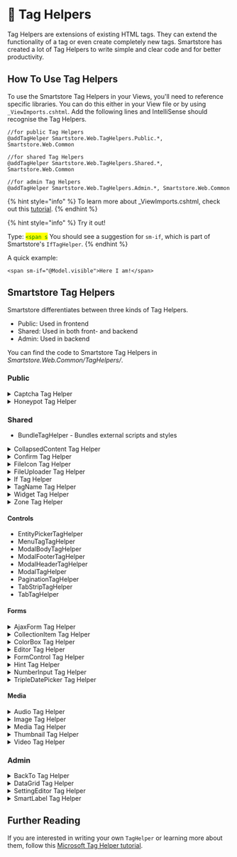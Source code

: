 # 🥚 Tag Helpers

Tag Helpers are extensions of existing HTML tags. They can extend the functionality of a tag or even create completely new tags. Smartstore has created a lot of Tag Helpers to write simple and clear code and for better productivity.

## How To Use Tag Helpers

To use the Smartstore Tag Helpers in your Views, you'll need to reference specific libraries. You can do this either in your View file or by using `_ViewImports.cshtml`. Add the following lines and IntelliSense should recognise the Tag Helpers.

```
//for public Tag Helpers
@addTagHelper Smartstore.Web.TagHelpers.Public.*, Smartstore.Web.Common

//for shared Tag Helpers
@addTagHelper Smartstore.Web.TagHelpers.Shared.*, Smartstore.Web.Common

//for admin Tag Helpers
@addTagHelper Smartstore.Web.TagHelpers.Admin.*, Smartstore.Web.Common
```

{% hint style="info" %}
To learn more about \_ViewImports.cshtml, check out this [tutorial](https://learn.microsoft.com/en-us/aspnet/core/mvc/views/tag-helpers/intro?view=aspnetcore-6.0#addtaghelper-makes-tag-helpers-available).
{% endhint %}

{% hint style="info" %}
Try it out!

Type: <mark style="color:green;">`<span s`</mark> You should see a suggestion for `sm-if`, which is part of Smartstore's `IfTagHelper`.
{% endhint %}

A quick example:

```cshtml
<span sm-if="@Model.visible">Here I am!</span>
```

## Smartstore Tag Helpers

Smartstore differentiates between three kinds of Tag Helpers.

* Public: Used in frontend
* Shared: Used in both front- and backend
* Admin: Used in backend

You can find the code to Smartstore Tag Helpers in _Smartstore.Web.Common/TagHelpers/_.

### Public

<details>

<summary>Captcha Tag Helper</summary>

The `CaptchaTagHelper` creates a [CAPTCHA](https://en.wikipedia.org/wiki/CAPTCHA).

```cshtml
<captcha sm-enabled="Model.DisplayCaptcha" />
```

It also supports the `sm-enabled` attribute.

</details>

<details>

<summary>Honeypot Tag Helper</summary>

The `HoneypotTagHelper` is Smartstore's cyber-security implementation of the [Honeypot](https://en.wikipedia.org/wiki/Honeypot\_\(computing\)) mechanism.

```cshtml
<honeypot />
```

</details>

### Shared

* BundleTagHelper - Bundles external scripts and styles

<details>

<summary>CollapsedContent Tag Helper</summary>

The `CollapsedContentTagHelper` collapses the element to a maximum height. It also adds _Show more_ or _Show less_ to the Element.

```cshtml
<collapsed-content>
    Odit non aspernatur sunt ipsum dolorem nihil quibusdam earum.<br />
    Eius nulla magni cum cum delectus sit omnis. Quam aut itaque ut.<br />
    Adipisci nihil enim aut eos voluptas et. Iure ut maxime ut qui.<br />
    Impedit adipisci laborum quia pariatur. Laboriosam voluptatibus<br />
    atque qui minima et ut deleniti.<br />
    <br />
    Debitis beatae aut aut iusto non consequuntur. Et inventore placeat<br />
    alias ut consequatur corrupti. Ut qui laboriosam amet tempora velit<br />
    sed est. Dolorem doloremque reiciendis voluptatem quasi nemo<br />
    perferendis quo. Voluptas exercitationem consequatur dolorum omnis<br />
    porro necessitatibus dignissimos qui.<br />
    <br />
    Consectetur et corporis vel voluptas autem libero magnam. Mollitia<br />
    pariatur placeat ut. Dolores quidem molestiae dolore ut accusamus<br />
    quam dolorem iure. Nihil optio voluptatibus eum quis.<br />
    <br />
    Officia a accusantium nihil voluptas et. Error aut labore est qui<br />
    rem. Fugiat perspiciatis repellendus voluptatem aut qui dolorem.
</collapsed-content>
```

To specify the maximum number of pixel you want to show, add the `sm-max-height` attribute. Otherwise the catalog's default setting will be used.

</details>

<details>

<summary>Confirm Tag Helper</summary>

The `ConfirmTagHelper` adds a confirm button. There are many ways to customise it.

```cshtml
<confirm button-id="entry-delete" />

<confirm message="@T("Common.AreYouSure")" button-id="entry-delete" icon="fas fa-question-circle" action="EntryDelete" type="Action" />
```

</details>

<details>

<summary>FileIcon Tag Helper</summary>

The `FileIconTagHelper` display a file icon.

```cshtml
<file-icon file-extension="@Model.FileExtension" show-label="true" />
```

It also supports these attributes:

* `label`
* `show-label`
* `badge-class`

</details>

<details>

<summary>FileUploader Tag Helper</summary>

The `FileUploaderTagHelper` adds a highly customisable way to upload files.

Here is an excerpt from _Smartstore.Web/Views/Customer/Avatar.cshtml_ to show this.

{% code title="Avatar.cshtml" %}
```cshtml
<file-uploader 
    file-uploader-name="uploadedFile"
    upload-url='@Url.Action("UploadAvatar", "Customer")'
    type-filter="image"
    display-browse-media-button="false"
    display-remove-button="fileId != 0"
    display-remove-button-after-upload="true"
    upload-text='@T("Common.FileUploader.UploadAvatar")'
    onuploadcompleted="onAvatarUploaded"
    onfileremoved="onAvatarRemoved"
    multi-file="false"
    has-template-preview="true" />
```
{% endcode %}

</details>

<details>

<summary>If Tag Helper</summary>

The `IfTagHelper` adds a conditional attribute to the Element. The output is suppressed, if the condition evaluates to `false`.

```cshtml
<span sm-if="@Model.visible">Here I am!</span>
```

</details>

<details>

<summary>TagName Tag Helper</summary>

The `TagNameTagHelper` changes the tag at runtime.

```cshtml
<span sm-tagname="div">I always wanted to be a div...</span>
```

</details>

<details>

<summary>Widget Tag Helper</summary>

The `WidgetTagHelper` adds HTML content and injects it into a [zone](../../framework/content/widgets.md#zones). More information can be found in [Widgets](../../framework/content/widgets.md#widget-tag-helper).

```cshtml
<widget target-zone="my_widget_zone">
    <span>Widget content</span>
</widget>
```

</details>

<details>

<summary>Zone Tag Helper</summary>

The `ZoneTagHelper` defines an zone for widgets to inject content. More information can be found in [Widgets](../../framework/content/widgets.md#zones).

```cshtml
<zone name="a_widget_drop_zone_name">
```

It also supports these attributes:

* `model`
* `replace-content`
* `remove-if-empty`

</details>

#### Controls

* EntityPickerTagHelper
* MenuTagTagHelper
* ModalBodyTagHelper
* ModalFooterTagHelper
* ModalHeaderTagHelper
* ModalTagHelper
* PaginationTagHelper
* TabStripTagHelper
* TabTagHelper

#### Forms

<details>

<summary>AjaxForm Tag Helper</summary>

The `AjaxFormTagHelper` adds unobtrusive AJAX to a form.

```cshtml
<form sm-ajax method="post" asp-area="" asp-action="Do" sm-onsuccess="OnDo@(Model.Id)" sm-loading-element-id="#do-prog-@(Model.Id)">
```

It also supports these attributes:

* `sm-ajax`
* `sm-confirm`
* `sm-onbegin`
* `sm-oncomplete`
* `sm-onfailure`
* `sm-onsuccess`
* `sm-allow-cache`
* `sm-loading-element-id`
* `sm-loading-element-duration`
* `sm-update-target-id`
* `sm-insertion-mode`

Further information can be found in this [explanation](https://www.learnrazorpages.com/razor-pages/ajax/unobtrusive-ajax).

</details>

<details>

<summary>CollectionItem Tag Helper</summary>

The `CollectionItemTagHelper` prepends a hidden prefix element to all it's current children.

Unsure??

```cshtml
<collection-item name="@collectionName">
    //A collection of nodes
</collection-item>
```

</details>

<details>

<summary>ColorBox Tag Helper</summary>

The `ColorBoxTagHelper` adds a color-picker. It is used under the hood of the `SettingEditorTagHelper` to display colors.

```cshtml
<colorbox asp-for="MyColour" sm-default-color="#ff2030")" />
```

</details>

<details>

<summary>Editor Tag Helper</summary>

The `EditorTagHelper` adds a customisable input field. It works similiar to the `SettingEditorTagHelper`.

```cshtml
<editor asp-for="PriceInclTax" sm-postfix="@primaryStoreCurrencyCode" />
```

</details>

<details>

<summary>FormControl Tag Helper</summary>

The FormControlTagHelper adds labels and CSS classes to form elements.

```cshtml
<input type="text" asp-for="Name" />
<input type="checkbox" asp-for="MyBool" sm-switch />
```

It also supports these attributes:

* `asp-items`
* `sm-append-hint`
* `sm-ignore-label`
* `sm-control-size`
* `sm-plaintext`
* `sm-required`

</details>

<details>

<summary>Hint Tag Helper</summary>

The `HintTagHelper` converts the element into a hint.

```cshtml
<div><span>John Smith</span><hint asp-for="Name" /></div>
```

</details>

<details>

<summary>NumberInput Tag Helper</summary>

The `NumberInputTagHelper` extends the number-input's customisability and styles the element.

```cshtml
<input type="number" sm-decimals="2" sm-numberinput-style="centered" asp-for="price"/>
```

</details>

<details>

<summary>TripleDatePicker Tag Helper</summary>

The TripleDatePickerTagHelper adds a customisable date-picker displaying the day, month and year.

{% code overflow="wrap" %}
```cshtml
<triple-date-picker day-name="@(controlId + "-day")" month-name="@(controlId + "-month")" year-name="@(controlId + "-year")" day="Model.SelectedDay" month="Model.SelectedMonth" year="Model.SelectedYear" begin-year="Model.BeginYear" end-year="Model.EndYear" disabled="Model.IsDisabled" />
```
{% endcode %}

</details>

#### Media

<details>

<summary>Audio Tag Helper</summary>

The `AudioTagHelper` adds an audio element.

```cshtml
<audio sm-file="AudioFile" />
```

</details>

<details>

<summary>Image Tag Helper</summary>

The `ImageTagHelper` adds an image with attributes used in `Model` or the File.

```cshtml
<img sm-file="JPGFile"/>
```

</details>

<details>

<summary>Media Tag Helper</summary>

The `MediaTagHelper` adds a suitable tag for a given media type.

```cshtml
<media sm-file="Model.CurrentFile" sm-size="Model.ThumbSize" alt="@picAlt" title="@picTitle" />
```

</details>

<details>

<summary>Thumbnail Tag Helper</summary>

The `ThumbnailTagHelper` adds thumbnail of a media file.

```cshtml
<media-thumbnail sm-file="MediaFile" sm-size="ThumbSize" />
```

</details>

<details>

<summary>Video Tag Helper</summary>

The `VideoTagHelper` adds a video element.

```cshtml
<video sm-file="VideoFile" controls preload="metadata" />
```

</details>

### Admin

<details>

<summary>BackTo Tag Helper</summary>

The `BackToTagHelper` adds a left arrow icon to a link.

```cshtml
<a href="#" sm-backto>Go back</a>
```

</details>

<details>

<summary>DataGrid Tag Helper</summary>

There are different types of DataGrid Tag Helpers. They all work together to extend the functionality of the Grid Tag Helper.

Here is an excerpt from _Smartstore.Web/Areas/Admin/Views/ActivityLog\_Grid.ActivityLogs.cshtml_ to show this.

{% code title="_Grid.ActivityLogs.cshtml" %}
```cshtml
<datagrid allow-resize="true" allow-row-selection="true" allow-column-reordering="true">
    <datasource read="@Url.Action("ActivityLogList", "ActivityLog")"
                delete="@Url.Action("ActivityLogDelete", "ActivityLog")" />
    <sorting enabled="true">
        <sort by="CreatedOn" by-entity-member="CreatedOnUtc" descending="true" />
    </sorting>
    <paging position="Bottom" show-size-chooser="true" />
    <toolbar>
        <toolbar-group>
            <button datagrid-action="DataGridToolAction.ToggleSearchPanel" type="button" class="btn btn-light btn-icon">
                <i class="fa fa-fw fa-filter"></i>
            </button>
        </toolbar-group>
        <zone name="datagrid_toolbar_alpha"></zone>
        <toolbar-group class="omega"></toolbar-group>
        <zone name="datagrid_toolbar_omega"></zone>
        <toolbar-group>
            <button type="submit" name="delete-all" id="delete-all" value="clearall" class="btn btn-danger no-anims btn-flat">
                <i class="far fa-trash-alt"></i>
                <span>@T("Admin.Common.DeleteAll")</span>
            </button>
            <button datagrid-action="DataGridToolAction.DeleteSelectedRows" type="button" class="btn btn-danger no-anims btn-flat">
                <i class="far fa-trash-alt"></i>
                <span>@T("Admin.Common.Delete.Selected")</span>
            </button>
        </toolbar-group>
    </toolbar>
    <search-panel>
        <partial name="_Grid.ActivityLogs.Search" model="parentModel" />
    </search-panel>
    <columns>
        <column for="ActivityLogTypeName" entity-member="ActivityLogType.Name" hideable="false" />
        <column for="Comment" wrap="true" />
        <column for="CustomerEmail" entity-member="Customer.Email" type="string">
            <display-template>
                <a :href="item.row.CustomerEditUrl" class="text-truncate">
                    {{ item.value }}
                </a>
            </display-template>
        </column>
        <column for="IsSystemAccount" halign="center" sortable="false" />
        <column for="CreatedOn" entity-member="CreatedOnUtc" />
    </columns>
    <row-commands>
        <a datarow-action="DataRowAction.Delete">@T("Common.Delete")</a>
    </row-commands>
</datagrid>
```
{% endcode %}

</details>

<details>

<summary>SettingEditor Tag Helper</summary>

The `SettingEditorTagHelper` provides automatic HTML-Input type Mapping.

```cshtml
<setting-editor asp-for="Name"></setting-editor>
```

It automatically checks the type of `Name` and looks for an appropriate HTML input. Additionally it offers model binding and matching.

It also supports these attributes:

* `asp-template`
* `parent-selector`
* `sm-postfix`

</details>

<details>

<summary>SmartLabel Tag Helper</summary>

The `SmartLabelTagHelper` displays a label and an optional hint.

```cshtml
<smart-label asp-for="Name" />
```

It also supports these attributes:

* `sm-ignore-hint`
* `sm-text`
* `sm-hint`

</details>

## Further Reading

If you are interested in writing your own `TagHelper` or learning more about them, follow this [Microsoft Tag Helper tutorial](https://learn.microsoft.com/en-us/aspnet/core/mvc/views/tag-helpers/intro?view=aspnetcore-6.0).
